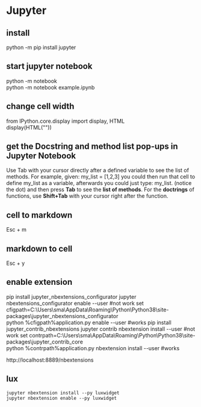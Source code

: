 # Jupyter

## install
  python -m pip install jupyter
  
## start jupyter notebook
  python -m notebook \
  python -m notebook example.ipynb

## change cell width  
  from IPython.core.display import display, HTML \
  display(HTML("<style>.container { width:100% !important; }</style>"))  
  
## get the Docstring and method list pop-ups in Jupyter Notebook
Use Tab with your cursor directly after a defined variable to see the list of methods. For example, given: my_list = [1,2,3] you could then run that cell to define my_list as a variable, afterwards you could just type: my_list. (notice the dot) and then press **Tab** to see the **list of methods**. For the **doctrings** of functions, use **Shift+Tab** with your cursor right after the function.

## cell to markdown
  Esc + m
  
## markdown to cell
  Esc + y
  
## enable extension
  pip install jupyter_nbextensions_configurator
  jupyter nbextensions_configurator enable --user #not work
  set cfigpath=C:\Users\sma\AppData\Roaming\Python\Python38\site-packages\jupyter_nbextensions_configurator\
  python %cfigpath%application.py enable --user #works
  pip install jupyter_contrib_nbextensions
  jupyter contrib nbextension install --user #not work
  set contrpath=C:\Users\sma\AppData\Roaming\Python\Python38\site-packages\jupyter_contrib_core\
  python %contrpath%application.py nbextension install --user #works
  
  http://localhost:8889/nbextensions
  
## lux
    jupyter nbextension install --py luxwidget
    jupyter nbextension enable --py luxwidget
  
